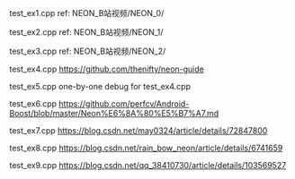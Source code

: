 test_ex1.cpp
ref: NEON_B站视频/NEON_0/

test_ex2.cpp
ref: NEON_B站视频/NEON_1/

test_ex3.cpp
ref: NEON_B站视频/NEON_2/

test_ex4.cpp
https://github.com/thenifty/neon-guide

test_ex5.cpp
one-by-one debug for test_ex4.cpp

test_ex6.cpp
https://github.com/perfcv/Android-Boost/blob/master/Neon%E6%8A%80%E5%B7%A7.md

test_ex7.cpp
https://blog.csdn.net/may0324/article/details/72847800

test_ex8.cpp
https://blog.csdn.net/rain_bow_neon/article/details/6741659

test_ex9.cpp
https://blog.csdn.net/qq_38410730/article/details/103569527